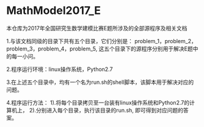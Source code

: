 # MathModel2017_E
本仓库为2017年全国研究生数学建模比赛E题所涉及的全部源程序及相关文档

1.与该文档同级的目录下共有五个目录，它们分别是：
	problem_1，problem_2，problem_3，problem_4，problem_5,
	这五个目录下的源程序分别用于解决E题中的每一小问。

2.程序运行环境：linux操作系统，Python2.7

3.在上述五个目录中，均有一个名为run.sh的shell脚本，该脚本用于解决对应的问题。

4.程序运行方法：
	1).将每个目录拷贝至一台装有linux操作系统和Python2.7的计算机上，
	2).分别进入每个目录，执行该目录的run.sh, 即可得到对应问题的答案。
